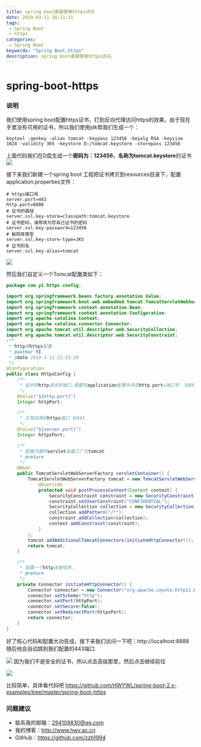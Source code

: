```yaml
---
title: spring boot直接使用https访问
date: 2019-03-11 18:11:31
tags: 
 - Spring Boot
 - https
categories: 
 - Spring Boot
keywords: "Spring Boot,https"
description: spring boot直接使用https访问。
---
```


# spring-boot-https

### 说明
我们使用spring boot配置https证书，打到反向代理访问https的效果。由于现在手里没有可用的证书，所以我们使用jdk帮我们生成一个：
```
keytool -genkey -alias tomcat -keypass 123456 -keyalg RSA -keysize 1024 -validity 365 -keystore D:/tomcat.keystore -storepass 123456
```
上面代码我们在D盘生成一个**密码为：123456**，**名称为tomcat.keystore**的证书
![](https://i.imgur.com/Zb4NU4L.png)

接下来我们新建一个spring boot 工程把证书拷贝到resources目录下，配置application.properties文件：
```
# https端口号
server.port=443
http.port=8888
# 证书的路径
server.ssl.key-store=classpath:tomcat.keystore
# 证书密码，请修改为您自己证书的密码
server.ssl.key-password=123456
# 秘钥库类型
server.ssl.key-store-type=JKS
# 证书别名
server.ssl.key-alias=tomcat
```
![](https://i.imgur.com/H9wB6cm.png)

然后我们自定义一个Tomcat配置类如下：
```java
package com.yi.https.config;

import org.springframework.beans.factory.annotation.Value;
import org.springframework.boot.web.embedded.tomcat.TomcatServletWebServerFactory;
import org.springframework.context.annotation.Bean;
import org.springframework.context.annotation.Configuration;
import org.apache.catalina.Context;
import org.apache.catalina.connector.Connector;
import org.apache.tomcat.util.descriptor.web.SecurityCollection;
import org.apache.tomcat.util.descriptor.web.SecurityConstraint;
/**
 * http转https配置
 * @author YI
 * @date 2019-3-11 22:31:28
 */
@Configuration
public class HttpsConfig {
    /**
     * 监听的http请求的端口,需要在application配置中添加http.port=端口号  如80
     */
    @Value("${http.port}")
    Integer httpPort;

    /**
     * 正常启用的https端口 如443
     */
    @Value("${server.port}")
    Integer httpsPort;

    /**
     * 配置内置的servlet容器工厂为tomcat.
     * @return
     */
    @Bean
    public TomcatServletWebServerFactory servletContainer() {
        TomcatServletWebServerFactory tomcat = new TomcatServletWebServerFactory() {
            @Override
            protected void postProcessContext(Context context) {
                SecurityConstraint constraint = new SecurityConstraint();
                constraint.setUserConstraint("CONFIDENTIAL");
                SecurityCollection collection = new SecurityCollection();
                collection.addPattern("/*");
                constraint.addCollection(collection);
                context.addConstraint(constraint);
            }
        };
        tomcat.addAdditionalTomcatConnectors(initiateHttpConnector());
        return tomcat;
    }

    /**
     * 配置一个http连接信息.
     * @return
     */
    private Connector initiateHttpConnector() {
        Connector connector = new Connector("org.apache.coyote.http11.Http11NioProtocol");
        connector.setScheme("http");
        connector.setPort(httpPort);
        connector.setSecure(false);
        connector.setRedirectPort(httpsPort);
        return connector;
    }
}
```

好了核心代码和配置大功告成，接下来我们访问一下吧：http://localhost:8888 随后他会自动跳到我们配置的443端口

![](https://i.imgur.com/XhriQWg.png)
因为我们不是安全的证书，所以点击高级那里，然后点击继续前往

![](https://i.imgur.com/6IQ0rXp.png)

比较简单，具体看代码吧
https://github.com/HWYWL/spring-boot-2.x-examples/tree/master/spring-boot-https

### 问题建议

- 联系我的邮箱：294109830@qq.com
- 我的博客：http://www.hwy.ac.cn
- GitHub：https://github.com/zzh1994